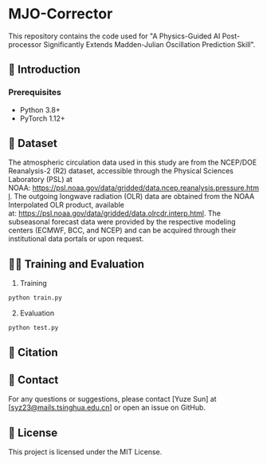 # MJO-Corrector

This repository contains the code used for "A Physics-Guided AI Post-processor Significantly Extends Madden-Julian Oscillation Prediction Skill".


## 📖 Introduction



### Prerequisites
- Python 3.8+
- PyTorch 1.12+

## 📁 Dataset
The atmospheric circulation data used in this study are from the NCEP/DOE Reanalysis-2 (R2) dataset, accessible through the Physical Sciences Laboratory (PSL) at NOAA: https://psl.noaa.gov/data/gridded/data.ncep.reanalysis.pressure.html. The outgoing longwave radiation (OLR) data are obtained from the NOAA Interpolated OLR product, available at: https://psl.noaa.gov/data/gridded/data.olrcdr.interp.html. The subseasonal forecast data were provided by the respective modeling centers (ECMWF, BCC, and NCEP) and can be acquired through their institutional data portals or upon request.

## 🏃‍♂️ Training and Evaluation
1. Training
```bash
python train.py
```
2. Evaluation
```bash
python test.py
```
## 📜 Citation


## 📧 Contact
For any questions or suggestions, please contact [Yuze Sun] at [syz23@mails.tsinghua.edu.cn] or open an issue on GitHub.

## 📄 License
This project is licensed under the MIT License.
